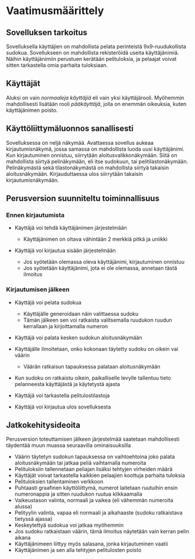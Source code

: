 # Vaatimusmäärittely

## Sovelluksen tarkoitus

Sovelluksella käyttäjien on mahdollista pelata perinteistä 9x9-ruudukollista sudokua. Sovellukseen on mahdollista rekisteröidä useita käyttäjänimiä. Näihin käyttäjänimiin perustuen kerätään pelituloksia,
ja pelaajat voivat sitten tarkastella omia parhaita tuloksiaan.

## Käyttäjät

Aluksi on vain _normaaleja käyttäjiä_ eli vain yksi käyttäjärooli. Myöhemmin mahdollisesti lisätään rooli _pääkäyttäjä_, jolla on enemmän oikeuksia, kuten käyttäjänimen poisto.

## Käyttöliittymäluonnos sanallisesti

Sovelluksessa on neljä näkymää. Avattaessa sovellus aukeaa kirjautumisnäkymä, jossa samassa on mahdollista luoda uusi käyttäjänimi. Kun kirjautuminen onnistuu, siirrytään aloitusvalikkonäkymään.
Siitä on mahdollista siirtyä pelinäkymään, eli itse sudokuun, tai pelitilastonäkymään. Pelinäkymästä sekä tilastonäkymästä on mahdollista siirtyä takaisin aloitusnäkymään. Kirjauduttaessa ulos siirrytään
takaisin kirjautumisnäkymään.

## Perusversion suunniteltu toiminnallisuus

### Ennen kirjautumista

- Käyttäjä voi tehdä käyttäjänimen järjestelmään
  - Käyttäjänimen on oltava vähintään 2 merkkiä pitkä ja uniikki

- Käyttäjä voi kirjautua sisään järjestelmään
  - Jos syötetään olemassa oleva käyttäjänimi, kirjautuminen onnistuu
  - Jos syötetään käyttäjänimi, jota ei ole olemassa, annetaan tästä ilmoitus

### Kirjautumisen jälkeen

- Käyttäjä voi pelata sudokua
  - Käyttäjälle generoidaan näin valittaessa sudoku
  - Tämän jälkeen sen voi ratkaista valitsemalla ruudukon ruudun kerrallaan ja kirjoittamalla numeron

- Käyttäjä voi palata kesken sudokun aloitusnäkymään

- Käyttäjälle ilmoitetaan, onko kokonaan täytetty sudoku on oikein vai väärin
  - Väärän ratkaisun tapauksessa palataan aloitusnäkymään

- Kun sudoku on ratkaistu oikein, paikalliselle levylle tallentuu tieto pelanneesta käyttäjästä ja käytetystä ajasta

- Käyttäjä voi tarkastella pelitulostilastoja

- Käyttäjä voi kirjautua ulos sovelluksesta

## Jatkokehitysideoita

Perusversion toteuttamisen jälkeen järjestelmää saatetaan mahdollisesti täydentää muun muassa seuraavilla ominaisuuksilla

- Väärin täytetyn sudokun tapauksessa on vaihtoehtoina joko palata aloitusnäkymään tai jatkaa peliä vaihtamalla numeroita
- Pelituloksiin tallennetaan peliajan lisäksi tehtyjen virheiden määrä
- Käyttäjät voivat tarkastella kaikkien pelaajien koottuja parhaita tuloksia
- Pelituloksien tallentaminen verkkoon
- Puhtaasti graafinen käyttöliittymä, numerot laitetaan ruutuihin ensin numeronappia ja sitten ruudukon ruutua klikkaamalla
- Vaikeustason valinta, normaali ja vaikea (eli vähemmän numeroita alussa)
- Pelityylin valinta, vapaa eli normaali ja aikahaaste (sudoku ratkaistava tietyssä ajassa)
- Keskeytettyä sudokua voi jatkaa myöhemmin
- Jos sudoku ratkaistaan väärin, tämä ilmoitus näytetään vain kerran pelin aikana
- Käyttäjänimeen liittyy myös salasana, jonka kirjautuminen vaatii
- Käyttäjänimen ja sen alla tehtyjen pelitulosten poisto
